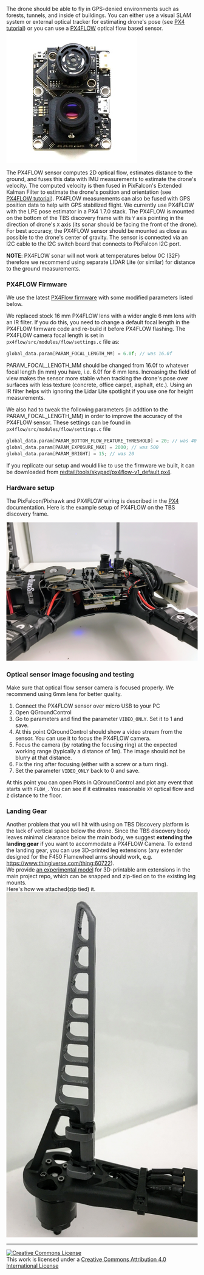 The drone should be able to fly in GPS-denied environments such as forests, tunnels, and inside of buildings. You can either use a visual SLAM system or external optical tracker for estimating drone's pose (see [PX4 tutorial](https://dev.px4.io/en/ros/external_position_estimation.html)) or you can use a [PX4FLOW](https://pixhawk.org/modules/px4flow) optical flow based sensor. 
![PX4FLOW sensor](./images/Skypad-px4flow.jpg)

The PX4FLOW sensor computes 2D optical flow, estimates distance to the ground, and fuses this data with IMU measurements to estimate the drone's velocity. The computed velocity is then fused in PixFalcon's Extended Kalman Filter to estimate the drone's position and orientation (see [PX4FLOW tutorial](https://dev.px4.io/en/tutorials/optical_flow.html)). PX4FLOW measurements can also be fused with GPS position data to help with GPS stabilized flight. We currently use PX4FLOW with the LPE pose estimator in a PX4 1.7.0 stack. 
The PX4FLOW is mounted on the bottom of the TBS discovery frame with its `Y` axis pointing in the direction of drone's `X` axis (its sonar should be facing the front of the drone). For best accuracy, the PX4FLOW sensor should be mounted as close as possible to the drone's center of gravity. The sensor is connected via an I2C cable to the I2C switch board that connects to PixFalcon I2C port.

**NOTE**: PX4FLOW sonar will not work at temperatures below 0C (32F) therefore we recommend using separate LIDAR Lite (or similar) for distance to the ground measurements.

### PX4FLOW Firmware  
We use the latest [PX4Flow firmware](https://github.com/PX4/Flow) with some modified parameters listed below.

We replaced stock 16 mm PX4FLOW lens with a wider angle 6 mm lens with an IR filter. If you do this, you need to change a default focal length in the PX4FLOW firmware code and re-build it before PX4FLOW flashing. The PX4FLOW camera focal length is set in `px4flow/src/modules/flow/settings.c` file as:
```C++
global_data.param[PARAM_FOCAL_LENGTH_MM] = 6.0f; // was 16.0f
```
PARAM_FOCAL_LENGTH_MM should be changed from 16.0f to whatever focal length (in mm) you have, i.e. 6.0f for 6 mm lens.
Increasing the field of view makes the sensor more stable when tracking the drone's pose over surfaces with less texture (concrete, office carpet, asphalt, etc.). Using an IR filter helps with ignoring the Lidar Lite spotlight if you use one for height measurements.

We also had to tweak the following parameters (in addtion to the PARAM_FOCAL_LENGTH_MM) in order to improve the accuracy of the PX4FLOW sensor. These settings can be found in `px4flow/src/modules/flow/settings.c` file
```C++
global_data.param[PARAM_BOTTOM_FLOW_FEATURE_THRESHOLD] = 20; // was 40
global_data.param[PARAM_EXPOSURE_MAX] = 2000; // was 500
global_data.param[PARAM_BRIGHT] = 15; // was 20
```
If you replicate our setup and would like to use the firmware we built, it can be downloaded from [redtail/tools/skypad/px4flow-v1_default.px4](../../blob/master/tools/platforms/skypad/px4flow-v1_default.px4).

### Hardware setup
The PixFalcon/Pixhawk and PX4FLOW wiring is described in the [PX4](https://dev.px4.io/en/tutorials/optical_flow.html) documentation. Here is the example setup of PX4FLOW on the TBS discovery frame.

![PX4FLOW on TBS](./images/Skypad-PX4FlowOnTBS.JPG)

### Optical sensor image focusing and testing
Make sure that optical flow sensor camera is focused properly. We recommend using 6mm lens for better quality.
1. Connect the PX4FLOW sensor over micro USB to your PC
2. Open QGroundControl
3. Go to parameters and find the parameter `VIDEO_ONLY`. Set it to 1 and save.
4. At this point QGroundControl should show a video stream from the sensor. You can use it to focus the PX4FLOW camera.
5. Focus the camera (by rotating the focusing ring) at the expected working range (typically a distance of 1m). The image should not be blurry at that distance.
6. Fix the ring after focusing (either with a screw or a turn ring).
7. Set the parameter `VIDEO_ONLY` back to 0 and save.

At this point you can open Plots in QGroundControl and plot any event that starts with `FLOW_`. You can see if it estimates reasonable `XY` optical flow and `Z` distance to the floor.

### Landing Gear
Another problem that you will hit with using on TBS Discovery platform is the lack of vertical space below the drone.  Since the TBS discovery body leaves minimal clearance below the main body, we suggest **extending the landing gear** if you want to accommodate a PX4FLOW Camera. To extend the landing gear, you can use 3D-printed leg extensions (any extender designed for the F450 Flamewheel arms should work, e.g. https://www.thingiverse.com/thing:60722).   
We provide [an experimental model](../../blob/master/tools/platforms/skypad/DJI%20F450%20Flamewheel%20Arm%20Extension.stl) for 3D-printable arm extensions in the main project repo, which can be snapped and zip-tied on to the existing leg mounts.  
Here's how we attached(zip tied) it.
![3D Printed Landing Gearding Gear](./images/Skypad-landingGear.jpg)

---
<a rel="license" href="http://creativecommons.org/licenses/by/4.0/">
<img alt="Creative Commons License" style="border-width:0" src="https://i.creativecommons.org/l/by/4.0/88x31.png" /></a>
<br />This work is licensed under a <a rel="license" href="http://creativecommons.org/licenses/by/4.0/">Creative Commons Attribution 4.0 International License</a>
